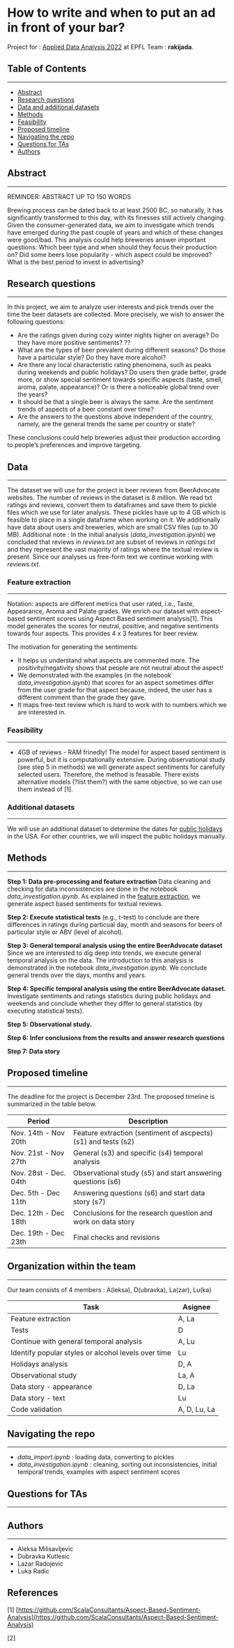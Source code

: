 
# How to write and when to put an ad in front of your bar?

Project for : [Applied Data Analysis 2022](https://dlab.epfl.ch/teaching/fall2022/cs401/) at EPFL
Team : **rakijada**.


## Table of Contents
---
- [Abstract](#abstract)
- [Research questions](#research-questions)
- [Data and additional datasets](#data)
- [Methods](#methods)
- [Feasibility](#feasibility)
- [Proposed timeline](#proposed-timeline)
- [Navigating the repo](#navigating-the-repo)
- [Questions for TAs](#questions-for-tas)
- [Authors](#authors)

## Abstract
---
REMINDER: ABSTRACT UP TO 150 WORDS

Brewing process can be dated back to at least 2500 BC, so naturally, it has significantly transformed to this day, with its finesses still actively changing. Given the consumer-generated data, we aim to investigate which trends have emerged during the past couple of years and which of these changes were good/bad. This analysis could help breweries answer important questions: Which beer type and when should they focus their production on? Did some beers lose popularity - which aspect could be improved? What is the best period to invest in advertising?

## Research questions
---

In this project, we aim to analyze user interests and pick trends over the time the beer datasets are collected. More precisely, we wish to answer the following questions:
- Are the ratings given during cozy winter nights higher on average? Do they have more positive sentiments? ??
- What are the types of beer prevalent during different seasons? Do those have a particular style? Do they have more alcohol?
- Are there any local characteristic rating phenomena, such as peaks during weekends and public holidays? Do users then grade better, grade more, or show special sentiment towards specific aspects (taste, smell, aroma, palate, appearance)? Or is there a noticeable global trend over the years?
- It should be that a single beer is always the same. Are the sentiment trends of aspects of a beer constant over time? 
- Are the answers to the questions above independent of the country, namely, are the general trends the same per country or state?

These conclusions could help breweries adjust their production according to people’s preferences and improve targeting.

## Data
---

The dataset we will use for the project is beer reviews from BeerAdvocate websites. The number of reviews in the dataset is 8 million. We read txt ratings and reviews, convert them to dataframes and save them to pickle files which we use for later analysis. These pickles have up to 4 GB which is feasible to place in a single dataframe when working on it. We additionally have data about users and breweries, which are small CSV files (up to 30 MB). 
Additional note : In the initial analysis (_data_investigation.ipynb_) we concluded that reviews in _reviews.txt_ are subset of reviews in _ratings.txt_ and they represent the vast majority of ratings where the textual review is present. Since our analyses us free-form text we continue working with _reviews.txt_.

### Feature extraction
---
Notation: aspects are different metrics that user rated, i.e., Taste, Appearance, Aroma and Palate grades.
We enrich our dataset with aspect-based sentiment scores using Aspect Based sentiment analysis[1]. This model generates the scores for neutral, positive, and negative sentiments towards four aspects. This provides 4 x 3 features for beer review.

The motivation for generating the sentiments: 
- It helps us understand what aspects are commented more. The positivity/negativity shows that people are not neutral about the aspect!
- We demonstrated with the examples (in the notebook _data_investigation.ipynb_) that scores for an aspect sometimes differ from the user grade for that aspect because, indeed, the user has a different comment than the grade they gave.
- It maps free-text review which is hard to work with to numbers which we are interested in.

### Feasibility
---
- 4GB of reviews - RAM frinedly!
The model for aspect based sentiment is powerful, but it is computationally extensive. During observational study (see step 5 in methods) we will generate aspect sentiments for carefully selected users. Therefore, the method is feasable. There exists alternative models (?list them?) with the same objective, so we can use them instead of [1]. 

### Additional datasets
---
We will use an additional dataset to determine the dates for [public holidays](https://www.kaggle.com/datasets/donnetew/us-holiday-dates-2004-2021) in the USA. For other countries, we will inspect the public holidays manually.

## Methods
---

**Step 1: Data pre-processing and feature extraction**
Data cleaning and checking for data inconsistencies are done in the notebook _data_investigation.ipynb_.
As explained in the [feature extraction](#feature-extraction), we generate aspect based sentiments for textual reviews.

**Step 2: Execute statistical tests** (e.g., t-test) to conclude are there differences in ratings during particual day, month and seasons for beers of particular style or ABV (level of alcohol).

**Step 3: General temporal analysis using the entire BeerAdvocate dataset** Since we are interested to dig deep into trends, we execute general temporal analysis on the data. The introduction to this analysis is demonstrated in the notebook _data_investigation.ipynb_. We conclude general trends over the days, months and years.

**Step 4: Specific temporal analysis using the entire BeerAdvocate dataset.** Investigate sentiments and ratings statistics during public holidays and weekends and conclude whether they differ to general statistics (by executing statistical tests). 

**Step 5: Observational study.** 

**Step 6: Infer conclusions from the results and answer research questions**

**Step 7: Data story**


## Proposed timeline
---
The deadline for the project is December 23rd. The proposed timeline is summarized in the table below.

| Period                 | Description               |
| ---------------------- | ------------------------- |
| Nov. 14th - Nov 20th | Feature extraction (sentiment of ascpects) (s1) and tests (s2) |
| Nov. 21st - Nov 27th | General (s3) and specific (s4) temporal analysis |
| Nov. 28st - Dec. 04th   | Observational study (s5) and start answering questions (s6) |
| Dec. 5th -  Dec 11th   |   Answering questions (s6) and start data story (s7) |
| Dec. 12th -  Dec 18th   | Conclusions for the research question and work on data story |
| Dec. 19th -  Dec 23th   |   Final checks and revisions |

## Organization within the team
---

Our team consists of 4 members : A(leksa), D(ubravka), La(zar), Lu(ka)

| Task                 | Asignee               |
| ---------------------- | ------------------------- |
| Feature extraction | A, La |
| Tests | D |
| Continue with general temporal analysis | A, Lu |
| Identify popular styles or alcohol levels over time | Lu |
| Holidays analysis | D, A |
| Observational study  | La, A |
| Data story - appearance | D, La |
| Data story - text | Lu |
| Code validation  | A, D, Lu, La |

## Navigating the repo
---
- _data_import.ipynb_ : loading data, converting to pickles
- _data_investigation.ipynb_ : cleaning, sorting out inconsistencies, initial temporal trends, examples with aspect sentiment scores

## Questions for TAs
---

## Authors
---
- Aleksa Milisavljevic
- Dubravka Kutlesic
- Lazar Radojevic
- Luka Radic


## References
[1] [https://github.com/ScalaConsultants/Aspect-Based-Sentiment-Analysis](https://github.com/ScalaConsultants/Aspect-Based-Sentiment-Analysis)

[2] 